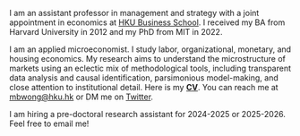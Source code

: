 I am an assistant professor in management and strategy with a joint appointment in economics at [HKU Business School](https://www.hkubs.hku.hk/). I received my BA from Harvard University in 2012 and my PhD from MIT in 2022. 

I am an applied microeconomist. I study labor, organizational, monetary, and housing economics. My research aims to understand the microstructure of markets using an eclectic mix of methodological tools, including transparent data analysis and causal identification, parsimonious model-making, and close attention to institutional detail. Here is my __[CV](/pdf/CV.pdf)__. You can reach me at [mbwong@hku.hk](mailto:mbwong@hku.hk) or DM me on [Twitter](https://twitter.com/mbwong). 

I am hiring a pre-doctoral research assistant for 2024-2025 or 2025-2026. Feel free to email me! 
